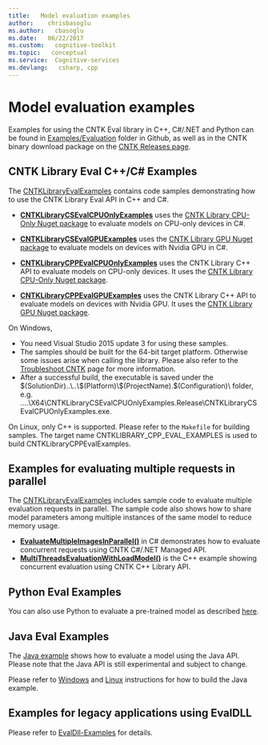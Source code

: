 ```yaml
---
title:   Model evaluation examples
author:    chrisbasoglu
ms.author:   cbasoglu
ms.date:   06/22/2017
ms.custom:   cognitive-toolkit
ms.topic:   conceptual
ms.service:  Cognitive-services
ms.devlang:   csharp, cpp
---
```


# Model evaluation examples

Examples for using the CNTK Eval library in C++, C#/.NET and Python can be found in [Examples/Evaluation](https://github.com/Microsoft/CNTK/blob/v2.0/Examples/Evaluation) folder in Github, as well as in the CNTK binary download package on the [CNTK Releases page](https://github.com/Microsoft/CNTK/releases).

## CNTK Library Eval C++/C# Examples
The [CNTKLibraryEvalExamples](https://github.com/Microsoft/CNTK/blob/v2.0/Examples/Evaluation/CNTKLibraryEvalExamples.sln) contains code samples demonstrating how to use the CNTK Library Eval API in C++ and C#. 
- [**CNTKLibraryCSEvalCPUOnlyExamples**](https://github.com/Microsoft/CNTK/blob/v2.0/Examples/Evaluation/CNTKLibraryCSEvalCPUOnlyExamples) uses the [CNTK Library CPU-Only Nuget package](https://www.nuget.org/packages/CNTK.CPUOnly) to evaluate models on CPU-only devices in C#. 

- [**CNTKLibraryCSEvalGPUExamples**](https://github.com/Microsoft/CNTK/blob/v2.0/Examples/Evaluation/CNTKLibraryCSEvalGPUExamples) uses the [CNTK Library GPU Nuget package](https://www.nuget.org/packages/CNTK.GPU) to evaluate models on devices with Nvidia GPU in C#. 
- [**CNTKLibraryCPPEvalCPUOnlyExamples**](https://github.com/Microsoft/CNTK/blob/v2.0/Examples/Evaluation/CNTKLibraryCPPEvalCPUOnlyExamples) uses the CNTK Library C++ API to evaluate models on CPU-only devices. It uses the [CNTK Library CPU-Only Nuget package](https://www.nuget.org/packages/CNTK.CPUOnly).
- [**CNTKLibraryCPPEvalGPUExamples**](https://github.com/Microsoft/CNTK/blob/v2.0/Examples/Evaluation/CNTKLibraryCPPEvalGPUExamples) uses the CNTK Library C++ API to evaluate models on devices with Nvidia GPU. It uses the [CNTK Library GPU Nuget package](https://www.nuget.org/packages/CNTK.GPU).

On Windows,
- You need Visual Studio 2015 update 3 for using these samples.
- The samples should be built for the 64-bit target platform. Otherwise some issues arise when calling the library. Please also refer to the [Troubleshoot CNTK](./Troubleshoot-CNTK.md) page for more information.
- After a successful build, the executable is saved under the $(SolutionDir)..\..\$(Platform)\$(ProjectName).$(Configuration)\ folder, e.g. ..\..\X64\CNTKLibraryCSEvalCPUOnlyExamples.Release\CNTKLibraryCSEvalCPUOnlyExamples.exe.
 
On Linux, only C++ is supported. Please refer to the `Makefile` for building samples. The target name CNTKLIBRARY_CPP_EVAL_EXAMPLES is used to build CNTKLibraryCPPEvalExamples.
 
## Examples for evaluating multiple requests in parallel
The [CNTKLibraryEvalExamples](https://github.com/Microsoft/CNTK/blob/v2.0/Examples/Evaluation/CNTKLibraryEvalExamples.sln) includes sample code to evaluate multiple evaluation requests in parallel. The sample code also shows how to share model parameters among multiple instances of the same model to reduce memory usage.
- [**EvaluateMultipleImagesInParallel()**](https://github.com/Microsoft/CNTK/blob/v2.0/Examples/Evaluation/CNTKLibraryCSEvalCPUOnlyExamples/CNTKLibraryCSEvalExamples.cs) in C# demonstrates how to evaluate concurrent requests using CNTK C#/.NET Managed API.
- [**MultiThreadsEvaluationWithLoadModel()**]( https://github.com/Microsoft/CNTK/blob/v2.0/Examples/Evaluation/CNTKLibraryCPPEvalCPUOnlyExamples/EvalMultithreads.cpp) is the C++ example showing concurrent evaluation using CNTK C++ Library API.

## Python Eval Examples
You can also use Python to evaluate a pre-trained model as described [here](./How-do-I-Evaluate-models-in-Python.md).

## Java Eval Examples
The [Java example](https://github.com/Microsoft/CNTK/blob/v2.0/Tests/EndToEndTests/EvalClientTests/JavaEvalTest) shows how to evaluate a model using the Java API. Please note that the Java API is still experimental and subject to change.

Please refer to [Windows](./CNTK-Library-Evaluation-on-Windows.md#using-java) and [Linux](./CNTK-Library-Evaluation-on-Linux.md#using-java) instructions for how to build the Java example.

## Examples for legacy applications using EvalDLL

Please refer to [EvalDll-Examples](./EvalDll-Examples.md) for details.